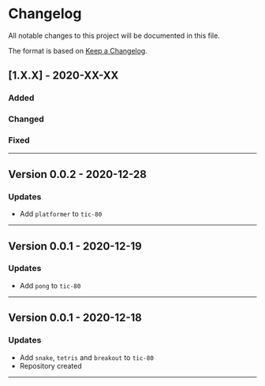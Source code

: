 # Changelog

All notable changes to this project will be documented in this file.

The format is based on [Keep a Changelog](https://keepachangelog.com/en/1.0.0/).

## [1.X.X] - 2020-XX-XX

### Added

### Changed

### Fixed

---

## Version 0.0.2 - 2020-12-28

### Updates

- Add `platformer` to `tic-80`

---

## Version 0.0.1 - 2020-12-19

### Updates

- Add `pong` to `tic-80`

---

## Version 0.0.1 - 2020-12-18

### Updates

- Add `snake`, `tetris` and `breakout` to `tic-80`
- Repository created

---
